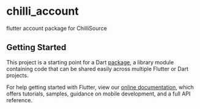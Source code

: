 # chilli_account

flutter account package for ChilliSource

## Getting Started

This project is a starting point for a Dart
[package](https://flutter.io/developing-packages/),
a library module containing code that can be shared easily across
multiple Flutter or Dart projects.

For help getting started with Flutter, view our
[online documentation](https://flutter.io/docs), which offers tutorials,
samples, guidance on mobile development, and a full API reference.
